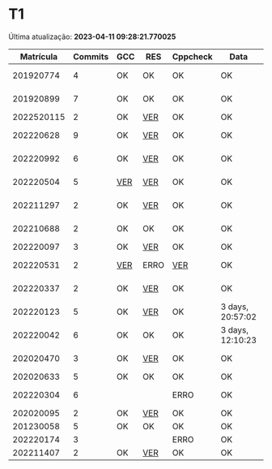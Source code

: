 # T1
Última atualização: **2023-04-11 09:28:21.770025**

|  Matrícula | Commits | GCC |  RES |  Cppcheck |  Data |  Duração | 
|---|---|---|---|---|---|---|
|  201920774 |  4 |  OK |  OK |   OK |  OK |  6 days, 2:19:59 | 
|  201920899 |  7 |  OK |  OK |   OK |  OK |  6 days, 21:57:04 | 
|  2022520115 |  2 |  OK |  [VER](./relatorios/2022520115/T1/resposta.txt) |   OK |  OK |  2:07:28 | 
|  202220628 |  9 |  OK |  [VER](./relatorios/202220628/T1/resposta.txt) |   OK |  OK |  7 days, 4:24:23 | 
|  202220992 |  6 |  OK |  [VER](./relatorios/202220992/T1/resposta.txt) |   OK |  OK |  5 days, 23:25:52 | 
|  202220504 |  5 |  [VER](./relatorios/202220504/T1/compilador.txt) |  [VER](./relatorios/202220504/T1/resposta.txt) |   OK |  OK |  4 days, 1:38:03 | 
|  202211297 |  2 |  OK |  [VER](./relatorios/202211297/T1/resposta.txt) |   OK |  OK |  3 days, 3:38:45 | 
|  202210688 |  2 |  OK |  OK |   OK |  OK |  1 day, 18:21:48 | 
|  202220097 |  3 |  OK |  [VER](./relatorios/202220097/T1/resposta.txt) |   OK |  OK |  23:41:44 | 
|  202220531 |  2 |  [VER](./relatorios/202220531/T1/compilador.txt) |  ERRO |   [VER](./relatorios/202220531/T1/cppcheck.txt) |  OK |  2 days, 12:10:00 | 
|  202220337 |  2 |  OK |  [VER](./relatorios/202220337/T1/resposta.txt) |   OK |  OK |  1 day, 20:51:54 | 
|  202220123 |  5 |  OK |  [VER](./relatorios/202220123/T1/resposta.txt) |   OK |  3 days, 20:57:02 |  7 days, 4:34:48 | 
|  202220042 |  6 |  OK |  OK |   OK |  3 days, 12:10:23 |  5 days, 23:50:24 | 
|  202020470 |  3 |  OK |  [VER](./relatorios/202020470/T1/resposta.txt) |   OK |  OK |  1 day, 11:01:19 | 
|  202020633 |  5 |  OK |  OK |   OK |  OK |  1:00:59 | 
|  202220304 |  6 |   |   |   ERRO |  OK |  1 day, 16:25:31 | 
|  202020095 |  2 |  OK |  [VER](./relatorios/202020095/T1/resposta.txt) |   OK |  OK |  0:00:41 | 
|  201230058 |  5 |  OK |  OK |   OK |  OK |  0:23:22 | 
|  202220174 |  3 |   |   |   ERRO |  OK |  1:55:12 | 
|  202211407 |  2 |  OK |  [VER](./relatorios/202211407/T1/resposta.txt) |   OK |  OK |  2:08:06 | 
